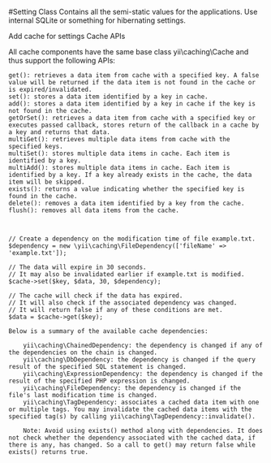 #Setting Class
Contains all the semi-static values for the applications.
Use internal SQLite or something for hibernating settings.

Add cache for settings
Cache APIs

All cache components have the same base class yii\caching\Cache and thus support the following APIs:

    get(): retrieves a data item from cache with a specified key. A false value will be returned if the data item is not found in the cache or is expired/invalidated.
    set(): stores a data item identified by a key in cache.
    add(): stores a data item identified by a key in cache if the key is not found in the cache.
    getOrSet(): retrieves a data item from cache with a specified key or executes passed callback, stores return of the callback in a cache by a key and returns that data.
    multiGet(): retrieves multiple data items from cache with the specified keys.
    multiSet(): stores multiple data items in cache. Each item is identified by a key.
    multiAdd(): stores multiple data items in cache. Each item is identified by a key. If a key already exists in the cache, the data item will be skipped.
    exists(): returns a value indicating whether the specified key is found in the cache.
    delete(): removes a data item identified by a key from the cache.
    flush(): removes all data items from the cache.



    // Create a dependency on the modification time of file example.txt.
    $dependency = new \yii\caching\FileDependency(['fileName' => 'example.txt']);
    
    // The data will expire in 30 seconds.
    // It may also be invalidated earlier if example.txt is modified.
    $cache->set($key, $data, 30, $dependency);
    
    // The cache will check if the data has expired.
    // It will also check if the associated dependency was changed.
    // It will return false if any of these conditions are met.
    $data = $cache->get($key);
    
    Below is a summary of the available cache dependencies:
    
        yii\caching\ChainedDependency: the dependency is changed if any of the dependencies on the chain is changed.
        yii\caching\DbDependency: the dependency is changed if the query result of the specified SQL statement is changed.
        yii\caching\ExpressionDependency: the dependency is changed if the result of the specified PHP expression is changed.
        yii\caching\FileDependency: the dependency is changed if the file's last modification time is changed.
        yii\caching\TagDependency: associates a cached data item with one or multiple tags. You may invalidate the cached data items with the specified tag(s) by calling yii\caching\TagDependency::invalidate().
    
        Note: Avoid using exists() method along with dependencies. It does not check whether the dependency associated with the cached data, if there is any, has changed. So a call to get() may return false while exists() returns true.
